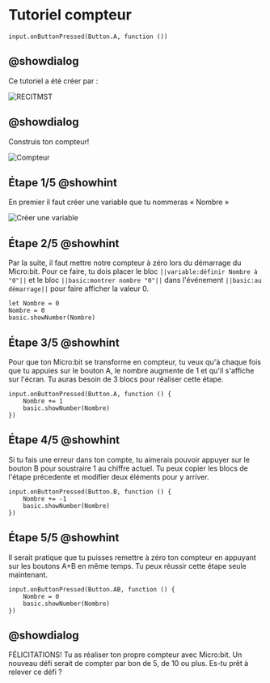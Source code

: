 # Tutoriel compteur

```template
input.onButtonPressed(Button.A, function ())
```

## @showdialog
Ce tutoriel a été créer par :
 
![RECITMST](https://github.com/recitmstmam/mes-tutoriels/blob/master/images/logomst%20transparant.png?raw=true)
  
## @showdialog
 
Construis ton compteur!
 
![Compteur](https://github.com/recitmstmam/mes-tutoriels/blob/master/images/compteur.gif?raw=true)

## Étape 1/5 @showhint

En premier il faut créer une variable que tu nommeras « Nombre »

![Créer une variable](https://github.com/recitmstmam/mes-tutoriels/blob/master/images/Cr%C3%A9ation%20de%20variable.gif?raw=true)


## Étape 2/5 @showhint

Par la suite, il faut mettre notre compteur à zéro lors du démarrage du Micro:bit.  Pour ce faire, tu dois placer le bloc ``||variable:définir Nombre à "0"||`` et le bloc ``||basic:montrer nombre "0"||`` dans l'événement ``||basic:au démarrage||`` pour faire afficher la valeur 0.

```blocks
let Nombre = 0
Nombre = 0
basic.showNumber(Nombre)
```

## Étape 3/5 @showhint

Pour que ton Micro:bit se transforme en compteur, tu veux qu'à chaque fois que tu appuies sur le bouton A, le nombre augmente de 1 et qu'il s'affiche sur l'écran.  Tu auras besoin de 3 blocs pour réaliser cette étape.


```blocks
input.onButtonPressed(Button.A, function () {
    Nombre += 1
    basic.showNumber(Nombre)
})
```
## Étape 4/5 @showhint

Si tu fais une erreur dans ton compte, tu aimerais pouvoir appuyer sur le bouton B pour soustraire 1 au chiffre actuel.  Tu peux copier les blocs de l'étape précedente et modifier deux éléments pour y arriver.

```blocks
input.onButtonPressed(Button.B, function () {
    Nombre += -1
    basic.showNumber(Nombre)
})
```

## Étape 5/5 @showhint

Il serait pratique que tu puisses remettre à zéro ton compteur en appuyant sur les boutons A+B en même temps.  Tu peux réussir cette étape seule maintenant.

```blocks
input.onButtonPressed(Button.AB, function () {
    Nombre = 0
    basic.showNumber(Nombre)
})
```
## @showdialog

FÉLICITATIONS!  Tu as réaliser ton propre compteur avec Micro:bit.  Un nouveau défi serait de compter par bon de 5, de 10 ou plus.  Es-tu prêt à relever ce défi ?